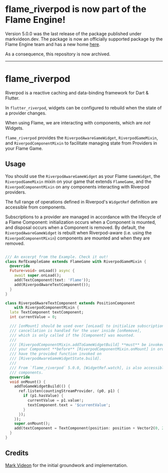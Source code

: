 # flame_riverpod is now part of the Flame Engine!

Version 5.0.0 was the last release of the package published under markvideon.dev. The package is now an officially supported package by the Flame Engine team and has a new home [here](https://github.com/flame-engine/flame/tree/main/packages/flame_riverpod).

As a consequence, this repository is now archived.

---

# flame_riverpod

Riverpod is a reactive caching and data-binding framework for Dart & Flutter.

In `flutter_riverpod`, widgets can be configured to rebuild when the state
of a provider changes.

When using Flame, we are interacting with components, which are *not* Widgets.

`flame_riverpod` provides the `RiverpodAwareGameWidget`, `RiverpodGameMixin`, and
`RiverpodComponentMixin` to facilitate managing state from Providers in your Flame Game.

## Usage

You should use the `RiverpodAwareGameWidget` as your Flame `GameWidget`, the `RiverpodGameMixin` 
mixin on your game that extends `FlameGame`, and the `RiverpodComponentMixin` on any components 
interacting with Riverpod providers.

The full range of operations defined in Riverpod's `WidgetRef` definition are accessible from 
components.

Subscriptions to a provider are managed in accordance with the lifecycle
of a Flame Component: initialization occurs when a Component is mounted, and disposal
occurs when a Component is removed. By default, the `RiverpodAwareGameWidget` is rebuilt when 
Riverpod-aware (i.e. using the `RiverpodComponentMixin`) components are mounted and when they are 
removed.

```dart

/// An excerpt from the Example. Check it out!
class RefExampleGame extends FlameGame with RiverpodGameMixin {
  @override
  Future<void> onLoad() async {
    await super.onLoad();
    add(TextComponent(text: 'Flame'));
    add(RiverpodAwareTextComponent());
  }
}

class RiverpodAwareTextComponent extends PositionComponent
    with RiverpodComponentMixin {
  late TextComponent textComponent;
  int currentValue = 0;

  /// [onMount] should be used over [onLoad] to initialize subscriptions,
  /// cancellation is handled for the user inside [onRemove],
  /// which is only called if the [Component] was mounted.
  /// 
  /// [RiverpodComponentMixin.addToGameWidgetBuild] **must** be invoked in 
  /// your Component **before** [RiverpodComponentMixin.onMount] in order to 
  /// have the provided function invoked on 
  /// [RiverpodAwareGameWidgetState.build].
  /// 
  /// From `flame_riverpod` 5.0.0, [WidgetRef.watch], is also accessible from 
  /// components.
  @override
  void onMount() {
    addToGameWidgetBuild(() {
      ref.listen(countingStreamProvider, (p0, p1) {
        if (p1.hasValue) {
          currentValue = p1.value!;
          textComponent.text = '$currentValue';
        }
      });
    });
    super.onMount();
    add(textComponent = TextComponent(position: position + Vector2(0, 27)));
  }
}

```


## Credits

[Mark Videon](https://markvideon.dev) for the initial groundwork and implementation.
